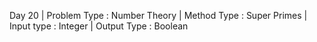 Day 20 | 
Problem Type : Number Theory | 
Method Type : Super Primes | 
Input type : Integer | 
Output Type : Boolean
